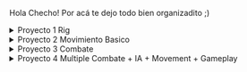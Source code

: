 Hola Checho! Por acá te dejo todo bien organizadito ;)



<details>
  <summary> Proyecto 1 Rig </summary>

![image](https://github.com/user-attachments/assets/e33e74d8-12e2-4f93-a564-87d93b5a51e6)


![image](https://github.com/user-attachments/assets/4fbd56e3-59b2-4513-a694-f7013ffc00b9)


https://github.com/user-attachments/assets/bd03cb67-45f7-4eb1-a8e5-44e0bc081515




</details>

<details>
  <summary> Proyecto 2 Movimiento Basico </summary>


https://github.com/user-attachments/assets/8562717f-3a05-466b-9bf8-c843a13cb31d



</details>
<details>
  <summary> Proyecto 3 Combate </summary>

  
https://github.com/user-attachments/assets/5a480be0-2350-4fe9-bcfb-ce581d8c09b5






</details>
<details>
  <summary> Proyecto 4 Multiple Combate + IA + Movement + Gameplay </summary>



https://github.com/user-attachments/assets/ceb9c661-a409-4972-9e16-e909cf9214e3




</details>
